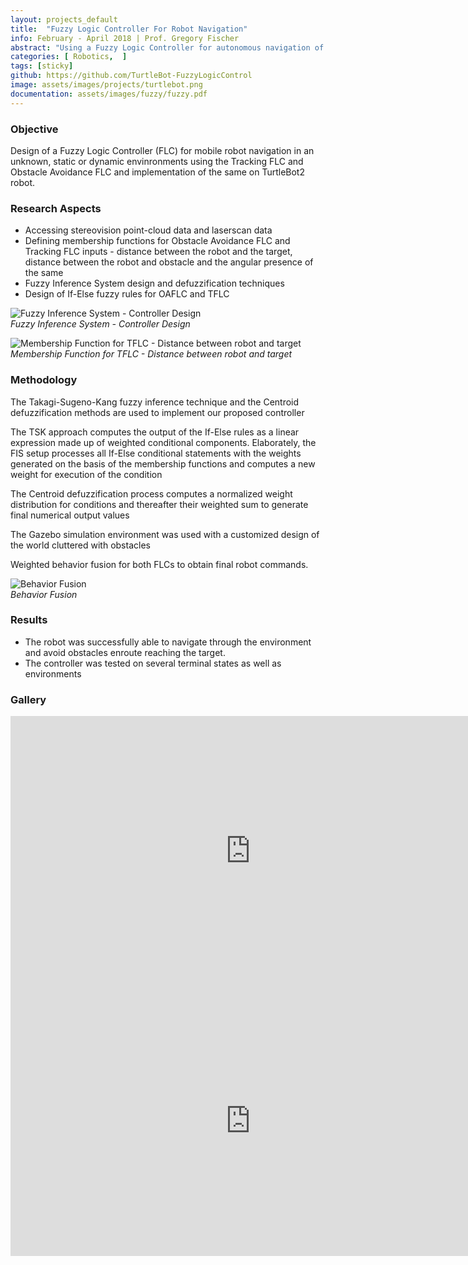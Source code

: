 ```yaml
---
layout: projects_default
title:  "Fuzzy Logic Controller For Robot Navigation"
info: February - April 2018 | Prof. Gregory Fischer
abstract: "Using a Fuzzy Logic Controller for autonomous navigation of a Turtlebot robot"
categories: [ Robotics,  ]
tags: [sticky]
github: https://github.com/TurtleBot-FuzzyLogicControl
image: assets/images/projects/turtlebot.png
documentation: assets/images/fuzzy/fuzzy.pdf
---
```

### Objective

Design of a Fuzzy Logic Controller (FLC) for mobile robot navigation in an unknown, static or dynamic envinronments using the Tracking FLC and Obstacle Avoidance FLC and implementation of the same on TurtleBot2 robot.

### Research Aspects

* Accessing stereovision point-cloud data and laserscan data
* Defining membership functions for Obstacle Avoidance FLC and Tracking FLC inputs - distance between the robot and the target, distance between the robot and obstacle and the angular presence of the same
* Fuzzy Inference System design and defuzzification techniques
* Design of If-Else fuzzy rules for OAFLC and TFLC

![Fuzzy Inference System - Controller Design]({{site.baseurl}}/assets/images/fuzzy/fis.png ) <br> *Fuzzy Inference System - Controller Design*

![Membership Function for TFLC - Distance between robot and target]({{site.baseurl}}/assets/images/fuzzy/mem.png ) <br> *Membership Function for TFLC - Distance between robot and target*

### Methodology

The Takagi-Sugeno-Kang fuzzy inference technique and the Centroid defuzzification methods are used to implement our proposed controller

The TSK approach computes the output of the If-Else rules as a linear expression made up of weighted conditional components. Elaborately, the FIS setup processes all If-Else conditional statements with the weights generated on the basis of the membership functions and computes a new weight for execution of the condition

The Centroid defuzzification process computes a normalized weight distribution for conditions and thereafter their weighted sum to generate final numerical output values

The Gazebo simulation environment was used with a customized design of the world cluttered with obstacles

Weighted behavior fusion for both FLCs to obtain final robot commands.

![Behavior Fusion]({{site.baseurl}}/assets/images/fuzzy/fusion.jpeg ) <br> *Behavior Fusion*

### Results

* The robot was successfully able to navigate through the environment and avoid obstacles enroute reaching the target.
* The controller was tested on several terminal states as well as environments

### Gallery

<iframe width="768" height="432" src="https://www.youtube.com/embed/GUEN4Orpb2A" frameborder="0" allow="accelerometer; autoplay; clipboard-write; encrypted-media; gyroscope; picture-in-picture" allowfullscreen></iframe>

<iframe width="768" height="432" src="https://www.youtube.com/embed/4fj4q-swg0U" frameborder="0" allow="accelerometer; autoplay; clipboard-write; encrypted-media; gyroscope; picture-in-picture" allowfullscreen></iframe>